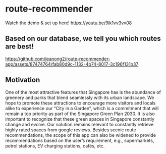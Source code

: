 # route-recommender
Watch the demo & set up here! https://youtu.be/9ik1vv3vv08
## Based on our database, we tell you which routes are best!



https://github.com/jeanong2/route-recommender-app/assets/87474764/fab80d9c-1132-4b74-8017-3c196f131b37



## Motivation
One of the most attractive features that Singapore has is the abundance of greenery and parks that blend seamlessly with its urban landscape. We hope to promote these attractions to encourage more visitors and locals alike to experience our “City in a Garden”, which is a commitment that will remain a top priority as part of the Singapore Green Plan 2030.
It is also important to recognize that these green spaces in Singapore constantly change and evolve. Our solution remains relevant to constantly retrieve highly rated spaces from google reviews.
Besides scenic route recommendations, the scope of this app can also be widened to provide recommendations based on the user’s requirement, e.g., supermarkets, petrol stations, EV charging stations, cafés, etc. 




